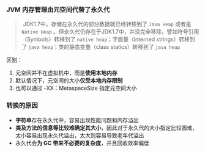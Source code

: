 ### JVM 内存管理由元空间代替了永久代

> ​		JDK1.7中，存储在永久代的部分数据就已经转移到了 `Java Heap` 或者是 `Native Heap` 。但永久代仍存在于JDK1.7中，并没完全移除，譬如符号引用（Symbols）转移到了 `native heap`；字面量（interned strings）转移到了 `java heap`；类的静态变量（class statics）转移到了 `java heap`

区别：

1. 元空间并不在虚拟机中，而是**使用本地内存**
2. 默认情况下，元空间的大小**仅受本地内存限制**
3. 也可以通过 -XX：MetaspaceSize 指定元空间大小



### 转换的原因

- **字符串**存在永久代中，容易出现性能问题和内存溢出
- **类及方法的信息等比较难确定其大小**，因此对于永久代的大小指定比较困难，太小容易出现永久代溢出，太大则容易导致老年代溢出
- 永久代会**为 GC 带来不必要的复杂度**，并且回收效率偏低